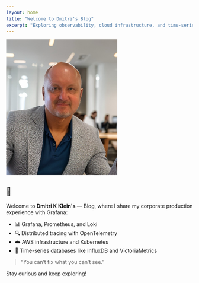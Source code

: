 ```yaml
---
layout: home
title: "Welcome to Dmitri's Blog"
excerpt: "Exploring observability, cloud infrastructure, and time-series databases."
---
```


<img src="assets/images/DK2025.JPG" alt="Welcome Banner" width="300" height="auto">

## 👋 

Welcome to **Dmitri K Klein's** — Blog, where I share my corporate production experience with Grafana:

- 📊 Grafana, Prometheus, and Loki
- 🔍 Distributed tracing with OpenTelemetry
- ☁️ AWS infrastructure and Kubernetes
- 🧠 Time-series databases like InfluxDB and VictoriaMetrics

> “You can’t fix what you can’t see.”

Stay curious and keep exploring!
